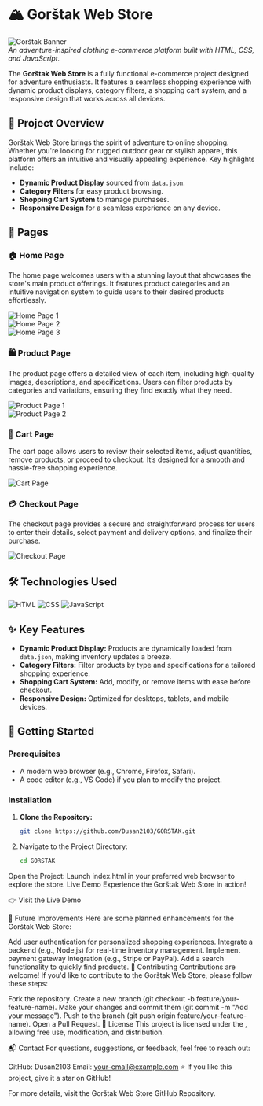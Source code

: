 # 🏔️ Gorštak Web Store

![Gorštak Banner](https://via.placeholder.com/1200x400.png?text=Gorštak+Web+Store)  
*An adventure-inspired clothing e-commerce platform built with HTML, CSS, and JavaScript.*

The **Gorštak Web Store** is a fully functional e-commerce project designed for adventure enthusiasts. It features a seamless shopping experience with dynamic product displays, category filters, a shopping cart system, and a responsive design that works across all devices.

## 🌟 Project Overview

Gorštak Web Store brings the spirit of adventure to online shopping. Whether you're looking for rugged outdoor gear or stylish apparel, this platform offers an intuitive and visually appealing experience. Key highlights include:
- **Dynamic Product Display** sourced from `data.json`.
- **Category Filters** for easy product browsing.
- **Shopping Cart System** to manage purchases.
- **Responsive Design** for a seamless experience on any device.

## 📑 Pages

### 🏠 **Home Page**  
The home page welcomes users with a stunning layout that showcases the store's main product offerings. It features product categories and an intuitive navigation system to guide users to their desired products effortlessly.

![Home Page 1](https://github.com/user-attachments/assets/b65acaa3-69bf-4931-86fa-578ba59578c5)  
![Home Page 2](https://github.com/user-attachments/assets/9a963225-cb9b-4c39-9045-6da4b2d0480e)  
![Home Page 3](https://github.com/user-attachments/assets/6e255a50-ddc9-493a-af1f-57fdb32d18b9)

### 🛍️ **Product Page**  
The product page offers a detailed view of each item, including high-quality images, descriptions, and specifications. Users can filter products by categories and variations, ensuring they find exactly what they need.

![Product Page 1](https://github.com/user-attachments/assets/fa5b8e57-7e8f-4b99-988d-714359c65e18)  
![Product Page 2](https://github.com/user-attachments/assets/61bc41aa-1dec-40e7-b4f2-d260ade93c93)

### 🛒 **Cart Page**  
The cart page allows users to review their selected items, adjust quantities, remove products, or proceed to checkout. It’s designed for a smooth and hassle-free shopping experience.

![Cart Page](https://github.com/user-attachments/assets/39dbc1b8-ec69-46da-b4dc-6a3b42c6885f)

### 💳 **Checkout Page**  
The checkout page provides a secure and straightforward process for users to enter their details, select payment and delivery options, and finalize their purchase.

![Checkout Page](https://github.com/user-attachments/assets/d680f27c-1612-496b-b046-9870c6f817dc)

## 🛠️ Technologies Used

![HTML](https://img.shields.io/badge/-HTML-E34F26?style=flat-square&logo=html5&logoColor=white)
![CSS](https://img.shields.io/badge/-CSS-1572B6?style=flat-square&logo=css3&logoColor=white)
![JavaScript](https://img.shields.io/badge/-JavaScript-F7DF1E?style=flat-square&logo=javascript&logoColor=black)

## ✨ Key Features

- **Dynamic Product Display:** Products are dynamically loaded from `data.json`, making inventory updates a breeze.
- **Category Filters:** Filter products by type and specifications for a tailored shopping experience.
- **Shopping Cart System:** Add, modify, or remove items with ease before checkout.
- **Responsive Design:** Optimized for desktops, tablets, and mobile devices.

## 🚀 Getting Started

### **Prerequisites**
- A modern web browser (e.g., Chrome, Firefox, Safari).
- A code editor (e.g., VS Code) if you plan to modify the project.

### **Installation**
1. **Clone the Repository:**
   ```bash
   git clone https://github.com/Dusan2103/GORSTAK.git

2. Navigate to the Project Directory:
    ```bash
   cd GORSTAK
Open the Project: Launch index.html in your preferred web browser to explore the store.
Live Demo
Experience the Gorštak Web Store in action!

👉 Visit the Live Demo

🌱 Future Improvements
Here are some planned enhancements for the Gorštak Web Store:

Add user authentication for personalized shopping experiences.
Integrate a backend (e.g., Node.js) for real-time inventory management.
Implement payment gateway integration (e.g., Stripe or PayPal).
Add a search functionality to quickly find products.
🤝 Contributing
Contributions are welcome! If you'd like to contribute to the Gorštak Web Store, please follow these steps:

Fork the repository.
Create a new branch (git checkout -b feature/your-feature-name).
Make your changes and commit them (git commit -m "Add your message").
Push to the branch (git push origin feature/your-feature-name).
Open a Pull Request.
📄 License
This project is licensed under the , allowing free use, modification, and distribution.

📬 Contact
For questions, suggestions, or feedback, feel free to reach out:

GitHub: Dusan2103
Email: your-email@example.com
⭐ If you like this project, give it a star on GitHub!

For more details, visit the Gorštak Web Store GitHub Repository.
